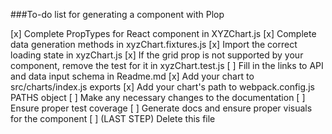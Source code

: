 ###To-do list for generating a component with Plop

[x] Complete PropTypes for React component in XYZChart.js
[x] Complete data generation methods in xyzChart.fixtures.js
[x] Import the correct loading state in xyzChart.js
[x] If the grid prop is not supported by your component, remove the test for it in xyzChart.test.js
[ ] Fill in the links to API and data input schema in Readme.md
[x] Add your chart to src/charts/index.js exports
[x] Add your chart's path to webpack.config.js PATHS object
[ ] Make any necessary changes to the documentation
[ ] Ensure proper test coverage
[ ] Generate docs and ensure proper visuals for the component
[ ] (LAST STEP) Delete this file